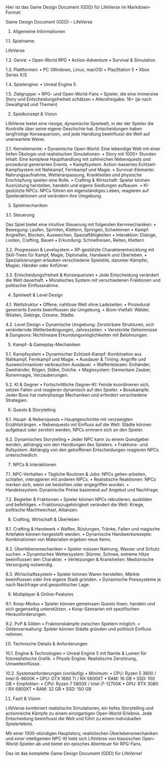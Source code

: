 Hier ist das Game Design Document (GDD) für LifeVerse im Markdown-Format:

Game Design Document (GDD) – LifeVerse

1. Allgemeine Informationen

1.1. Spielname:

LifeVerse

1.2. Genre:
	•	Open-World RPG
	•	Action-Adventure
	•	Survival & Simulation

1.3. Plattformen:
	•	PC (Windows, Linux, macOS)
	•	PlayStation 5
	•	Xbox Series X/S

1.4. Spielengine:
	•	Unreal Engine 5

1.5. Zielgruppe:
	•	RPG- und Open-World-Fans
	•	Spieler, die eine immersive Story und Entscheidungsfreiheit schätzen
	•	Altersfreigabe: 16+ (je nach Gewaltgrad und Themen)

2. Spielkonzept & Vision

LifeVerse bietet eine riesige, dynamische Spielwelt, in der der Spieler die Kontrolle über seine eigene Geschichte hat. Entscheidungen haben langfristige Konsequenzen, und jede Handlung beeinflusst die Welt auf unerwartete Weise.

2.1. Kernelemente:
	•	Dynamische Open-World: Eine lebendige Welt mit einer tiefen Ökologie und realistischen Simulationen.
	•	Story mit 1000+ Stunden Inhalt: Eine komplexe Haupthandlung mit zahlreichen Nebenquests und prozedural generierten Events.
	•	Kampfsystem: Action-basiertes Echtzeit-Kampfsystem mit Nahkampf, Fernkampf und Magie.
	•	Survival-Elemente: Nahrungsaufnahme, Wetteranpassung, Krankheiten und physische Erschöpfung spielen eine Rolle.
	•	Crafting & Wirtschaft: Spieler können Ausrüstung herstellen, handeln und eigene Siedlungen aufbauen.
	•	KI-gestützte NPCs: NPCs führen ein eigenständiges Leben, reagieren auf Spieleraktionen und verändern ihre Umgebung.

3. Spielmechaniken

3.1. Steuerung

Das Spiel bietet eine intuitive Steuerung mit folgenden Kernmechaniken:
	•	Bewegung: Laufen, Sprinten, Klettern, Springen, Schwimmen
	•	Kampf: Angreifen, Blocken, Ausweichen, Spezialfähigkeiten
	•	Interaktion: Dialoge, Looten, Crafting, Bauen
	•	Erkundung: Schnellreisen, Reiten, Klettern

3.2. Progression & Levelsystem
	•	XP-gestützte Charakterentwicklung mit Skill-Trees für Kampf, Magie, Diplomatie, Handwerk und Überleben.
	•	Spezialisierungen erlauben verschiedene Spielstile, darunter Kämpfer, Magier, Händler oder Anführer.

3.3. Entscheidungsfreiheit & Konsequenzen
	•	Jede Entscheidung verändert die Welt dauerhaft.
	•	Moralisches System mit verschiedenen Fraktionen und politischer Einflussnahme.

4. Spielwelt & Level Design

4.1. Weltstruktur
	•	Offene, nahtlose Welt ohne Ladezeiten.
	•	Prozedural generierte Events beeinflussen die Umgebung.
	•	Biom-Vielfalt: Wälder, Wüsten, Gebirge, Ozeane, Städte.

4.2. Level Design
	•	Dynamische Umgebung: Zerstörbare Strukturen, sich verändernde Wetterbedingungen, Jahreszeiten.
	•	Versteckte Geheimnisse & Dungeons: Nichtlineare Erkundungsmöglichkeiten mit Belohnungen.

5. Kampf- & Gameplay-Mechaniken

5.1. Kampfsystem
	•	Dynamischer Echtzeit-Kampf: Kombination aus Nahkampf, Fernkampf und Magie.
	•	Ausdauer & Timing: Angriffe und Ausweichmanöver verbrauchen Ausdauer.
	•	Waffenklassen: Einhänder, Zweihänder, Bögen, Stäbe, Dolche.
	•	Magiesystem: Elementare Zauber, Runenmagie, Verzauberungen.

5.2. KI & Gegner
	•	Fortschrittliche Gegner-KI: Feinde koordinieren sich, setzen Fallen und reagieren dynamisch auf den Spieler.
	•	Bosskämpfe: Jeder Boss hat mehrphasige Mechaniken und erfordert verschiedene Strategien.

6. Quests & Storytelling

6.1. Haupt- & Nebenquests
	•	Hauptgeschichte mit verzweigten Erzählsträngen.
	•	Nebenquests mit Einfluss auf die Welt: Städte können aufgebaut oder zerstört werden, NPCs erinnern sich an den Spieler.

6.2. Dynamisches Storytelling
	•	Jeder NPC kann zu einem Questgeber werden, abhängig von den Handlungen des Spielers.
	•	Fraktions- und Rufsystem: Abhängig von den getroffenen Entscheidungen reagieren NPCs unterschiedlich.

7. NPCs & Interaktionen

7.1. NPC-Verhalten
	•	Tägliche Routinen & Jobs: NPCs gehen arbeiten, schlafen, interagieren mit anderen NPCs.
	•	Realistische Reaktionen: NPCs merken sich, wenn sie bestohlen oder angegriffen wurden.
	•	Handelssystem: Dynamische Preise basierend auf Angebot und Nachfrage.

7.2. Begleiter & Fraktionen
	•	Spieler können NPCs rekrutieren, ausbilden und befehligen.
	•	Fraktionszugehörigkeit verändert die Welt: Kriege, politische Machtwechsel, Allianzen.

8. Crafting, Wirtschaft & Überleben

8.1. Crafting & Handwerk
	•	Waffen, Rüstungen, Tränke, Fallen und magische Artefakte können hergestellt werden.
	•	Dynamische Handwerksrezepte: Kombinationen von Materialien ergeben neue Items.

8.2. Überlebensmechaniken
	•	Spieler müssen Nahrung, Wasser und Schutz suchen.
	•	Dynamisches Wettersystem: Stürme, Schnee, extreme Hitze beeinflussen den Charakter.
	•	Verletzungen & Krankheiten: Medizinische Versorgung notwendig.

8.3. Wirtschaftssystem
	•	Spieler können Waren herstellen, Märkte beeinflussen oder ihre eigene Stadt gründen.
	•	Dynamische Preissysteme je nach Nachfrage und geopolitischer Lage.

9. Multiplayer & Online-Features

9.1. Koop-Modus
	•	Spieler können gemeinsam Quests lösen, handeln und sich gegenseitig unterstützen.
	•	Koop-Szenarien mit spezifischen Herausforderungen.

9.2. PvP & Gilden
	•	Fraktionskämpfe zwischen Spielern möglich.
	•	Gildenverwaltung: Spieler können Städte gründen und politisch Einfluss nehmen.

10. Technische Details & Anforderungen

10.1. Engine & Technologien
	•	Unreal Engine 5 mit Nanite & Lumen für fotorealistische Grafik.
	•	Physik-Engine: Realistische Zerstörung, Umwelteinflüsse.

10.2. Systemanforderungen (vorläufig)
	•	Minimum:
	•	CPU: Ryzen 5 3600 / Intel i5-9600K
	•	GPU: GTX 1660 Ti / RX 5600XT
	•	RAM: 16 GB
	•	SSD: 100 GB
	•	Empfohlen:
	•	CPU: Ryzen 7 5800X / Intel i7-12700K
	•	GPU: RTX 3080 / RX 6800XT
	•	RAM: 32 GB
	•	SSD: 150 GB

11. Fazit & Vision

LifeVerse kombiniert realistische Simulationen, ein tiefes Storytelling und actionreiche Kämpfe zu einem einzigartigen Open-World-Erlebnis. Jede Entscheidung beeinflusst die Welt und führt zu einem individuellen Spielerlebnis.

Mit einer 1000-stündigen Hauptstory, realistischen Überlebensmechaniken und einer intelligenten NPC-KI hebt sich LifeVerse von klassischen Open-World-Spielen ab und bietet ein episches Abenteuer für RPG-Fans.

Das ist das komplette Game Design Document (GDD) für LifeVerse!